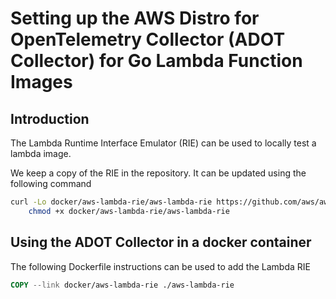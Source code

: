 # Setting up the AWS Distro for OpenTelemetry Collector (ADOT Collector) for Go Lambda Function Images

## Introduction

The Lambda Runtime Interface Emulator (RIE) can be used to locally test a lambda image.

We keep a copy of the RIE in the repository. It can be updated using the following command

```sh
curl -Lo docker/aws-lambda-rie/aws-lambda-rie https://github.com/aws/aws-lambda-runtime-interface-emulator/releases/latest/download/aws-lambda-rie && \
    chmod +x docker/aws-lambda-rie/aws-lambda-rie
```

## Using the ADOT Collector in a docker container

The following Dockerfile instructions can be used to add the Lambda RIE

```Dockerfile
COPY --link docker/aws-lambda-rie ./aws-lambda-rie
```
